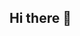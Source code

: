## Hi there 👋

<!--
**aidenmomtaz/aidenmomtaz** is a ✨ _special_ ✨ repository because its `README.md` (this file) appears on your GitHub profile.

- 🔭 USCD Student
- 🌱 My Github includes some of the projects I've worked on

-->

